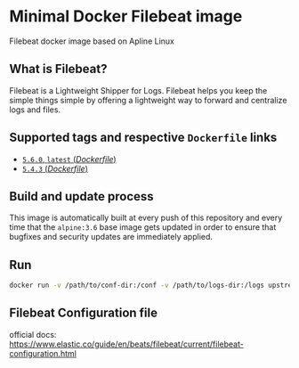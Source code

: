 # Minimal Docker Filebeat image
Filebeat docker image based on Apline Linux

## What is Filebeat?
Filebeat is a Lightweight Shipper for Logs.
Filebeat helps you keep the simple things simple by offering a lightweight way to forward and centralize logs and files.

## Supported tags and respective `Dockerfile` links

-	[`5.6.0`, `latest` (*Dockerfile*)](https://github.com/upstreamsecurity/docker-filebeat/blob/master/Dockerfile)
-	[`5.4.3` (*Dockerfile*)](https://github.com/upstreamsecurity/docker-filebeat/blob/5.4.3/Dockerfile)

## Build and update process

This image is automatically built at every push of this repository and every time that the `alpine:3.6` base image gets updated in order to ensure that bugfixes and security updates are immediately applied.

## Run

```bash
docker run -v /path/to/conf-dir:/conf -v /path/to/logs-dir:/logs upstreamsecurity:docker-filebeat
```
## Filebeat Configuration file
official docs: https://www.elastic.co/guide/en/beats/filebeat/current/filebeat-configuration.html
